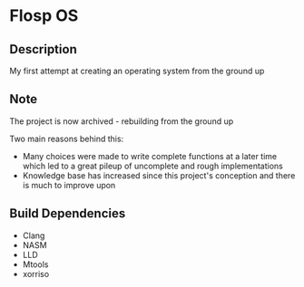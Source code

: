 # Flosp OS
## Description
My first attempt at creating an operating system from the ground up  
## Note
The project is now archived - rebuilding from the ground up  
  
Two main reasons behind this:
* Many choices were made to write complete functions at a later time which led to a great pileup of uncomplete and rough implementations
* Knowledge base has increased since this project's conception and there is much to improve upon
## Build Dependencies
- Clang
- NASM
- LLD
- Mtools
- xorriso
